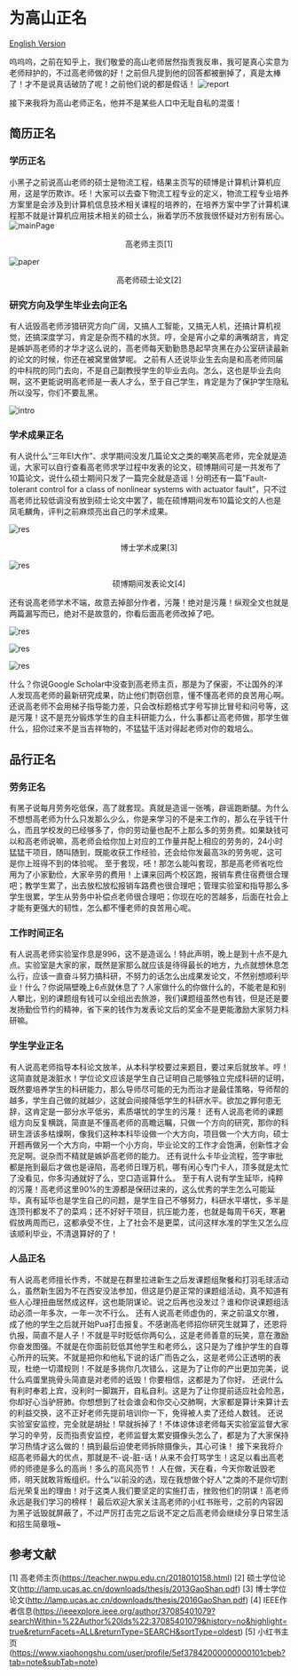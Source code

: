 # 为高山正名
[English Version](./README-EN.md)

呜呜呜，之前在知乎上，我们敬爱的高山老师居然指责我反串，我可是真心实意为老师辩护的，不过高老师做的好！之前但凡提到他的回答都被删掉了，真是太棒了！才不是说真话破防了呢！之前他们说的都是假话！
![report](./pic/report2.png)

接下来我将为高山老师正名，他并不是某些人口中无耻自私的混蛋！
## 简历正名
### 学历正名
小黑子之前说高山老师的硕士是物流工程，结果主页写的硕博是计算机计算机应用，这是学历欺诈。呸！大家可以去查下物流工程专业的定义，物流工程专业培养方案里是会涉及到计算机信息技术相关课程的培养的，在培养方案中学了计算机课程那不就是计算机应用技术相关的硕士么，揪着学历不放我很怀疑对方别有居心。
![mainPage](./pic/12.png)
<center>高老师主页[1]</center>

![paper](./pic/10.png)
<center>高老师硕士论文[2]</center>

### 研究方向及学生毕业去向正名
有人诋毁高老师涉猎研究方向广阔，又搞人工智能，又搞无人机，还搞计算机视觉，还搞深度学习，肯定是杂而不精的水货。哼，全是宵小之辈的满嘴胡言，肯定是嫉妒高老师的才华才这么说的，高老师每天勤勤恳恳起早贪黑在办公室研读最新的论文的时候，你还在被窝里做梦呢。
之前有人还说毕业生去向是和高老师同届的中科院的同门去向，不是自己副教授学生的毕业去向。怎么，这也是毕业去向啊，这不更能说明高老师是一表人才么，至于自己学生，肯定是为了保护学生隐私所以没写，你们不要乱黑。

![intro](./pic/13.jpg)

### 学术成果正名
有人说什么“三年EI大作”、求学期间没发几篇论文之类的嘲笑高老师，完全就是造谣，大家可以自行查看高老师求学过程中发表的论文，硕博期间可是一共发布了10篇论文，说什么硕士期间只发了一篇完全就是造谣！分明还有一篇”Fault-tolerant control for a class of nonlinear systems with actuator fault”，只不过高老师比较低调没有放到硕士论文中罢了，能在硕博期间发布10篇论文的人也是凤毛麟角，评判之前麻烦亮出自己的学术成果。

![res](./pic/9.png)
<center>博士学术成果[3]</center>


![res](./pic/15.png)
<center>硕博期间发表论文[4]</center>

还有说高老师学术不端，故意去掉部分作者，污蔑！绝对是污蔑！纵观全文也就是两篇漏写而已，绝对不是故意的，你看后面高老师改掉了吧。

![res](./pic/16.jpg)

![res](./pic/17.png)
 
![res](./pic/11.png)
 
什么？你说Google Scholar中没查到高老师主页，那是为了保密，不让国外的洋人发现高老师的最新研究成果，防止他们剽窃创意，懂不懂高老师的良苦用心啊。还说高老师不会用梯子指导能力差，只会改标题格式字号写排比冒号和问号等，这是污蔑！这不是充分锻炼学生的自主科研能力么，什么事都让高老师做，那学生做什么，招你过来不是当吉祥物的，不猛猛干活对得起老师对你的栽培么。
## 品行正名
### 劳务正名
有黑子说每月劳务吃低保，高了就套现。真就是造谣一张嘴，辟谣跑断腿。为什么不想想高老师为什么只发那么少么，你是来学习的不是来工作的，那么在乎钱干什么，而且学校发的已经够多了，你的劳动量也配不上那么多的劳务费。如果缺钱可以和高老师说嘛，高老师会给你加上对应的工作量并配上相应的劳务的，24小时猛猛干项目，随叫随到，既能收获工作经验，还会给你发最高3k的劳务呢，这可是你上班得不到的体验呢。
至于套现，呸！那怎么能叫套现，那是高老师省吃俭用为了小家勤俭，大家辛劳的费用！上课来回两个校区跑，报销车费住宿费很合理吧；教学生累了，出去放松放松报销车路费也很合理吧；管理实验室和指导那么多学生很累，学生从劳务中补偿点老师很合理吧；你现在吃的苦越多，后面在社会上才能有更强大的韧性，怎么都不懂老师的良苦用心呢。
### 工作时间正名
有人说高老师实验室作息是996，这不是造谣么！特此声明，晚上是到十点不是九点。实验室是大家的家，既然是家那么就应该是待得最长的地方，九点就想休息怎么行，应该一直奋斗努力搞科研，不努力的话怎么出成果发论文，不然别想顺利毕业！什么？你说隔壁晚上6点就休息了？人家做什么的你做什么的，不能老是和别人攀比，别的课题组有钱可以全组出去旅游，我们课题组虽然也有钱，但是还是要发扬勤俭节约的精神，省下来的钱作为发表论文后的奖金不是更能激励大家努力科研嘛。
### 学生学业正名
有人说高老师指导本科论文放羊，从本科学校要过来题目，要过来后就放羊。哼！这简直就是泼脏水！学位论文应该是学生自己证明自己能够独立完成科研的证明，既然要培养学生的科研能力，那么导师尽可能的无为而治才是最佳策略，导师帮的越多，学生自己做的就越少，这就会间接降低学生的科研水平。欲加之罪何患无辞，这肯定是一部分水平低劣，素质堪忧的学生的污蔑！
还有人说高老师的课题组方向反复横跳，简直是不懂高老师的高瞻远瞩，只做一个方向的研究，那你的科研生涯该多枯燥啊，像我们这种本科毕设做一个大方向，项目做一个大方向，硕士开题再做另一个大方向，中期一个小方向，毕业论文的工作才会饱满，创新性才会充足啊。说杂而不精就是嫉妒高老师的能力。
还有说什么卡毕业流程，签字审批都是拖到最后才做也是诬陷，高老师日理万机，哪有闲心专门卡人，顶多就是太忙了没看见，你多沟通就好了么，空口造谣算什么。 
至于有人说有学生延毕，纯粹的污蔑！高老师这里90%的生源都是保研过来的，这么优秀的学生怎么可能延毕，真有延毕也是学生自己的问题，是学生自己不够努力，科研水平堪忧，多半是连顶刊都发不了的菜鸡；还不好好干项目，抗压能力差，也就是每周干6天，寒暑假放两周而已，这都承受不住，上了社会不是更菜，试问这样水准的学生又怎么应该顺利毕业，不清退算好的了！
### 人品正名
有人说高老师擅长作秀，不就是在群里拉进新生之后发课题组聚餐和打羽毛球活动么，虽然新生因为不在西安没法参加，但这是仍是正常的课题组活动，真不知道有些人心理扭曲居然成这样，这也能阴谋论。说之后再也没发过？谁和你说课题组活动必须一年多次，一年一次不行么。
还有人说高老师虚伪的，来之前温文尔雅，成了他的学生之后就开始Pua打击报复。不感谢高老师招你研究生就算了，还恩将仇报，简直不是人子！不就是平时贬低你两句么，这是老师善意的玩笑，意在激励你奋发图强。不就是在你面前贬低其他学生和老师么，这只是为了维护学生的自尊心所开的玩笑。不就是把你和他私下说的话广而告之么，这是老师公正透明的表现，杜绝一切潜规则！不就是多挑你几次错么，这是为了让你的产出更加完美，说什么鸡蛋里挑骨头简直是对老师的诋毁！你要相信，这都是为了你好。
还说什么有利时奉若上宾，没利时一脚踹开，自私自利。这是为了让你提前适应社会险恶，你却好心当驴肝肺。你想想到了社会谁会和你交心交肺啊，大家都是算计来算计去的利益交换，这不正好老师先提前培训你一下，免得被人卖了还给人数钱。
还说实验室安监控，完全就是胡扯！早就拆掉了！不体谅体谅老师每天实验室监督大家学习的辛劳，反而指责安监控，老师监督太累安摄像头怎么了，都是为了大家保持学习热情才这么做的！搞到最后迫使老师拆除摄像头，其心可诛！
接下来我将介绍高老师最大的优点，那就是不-说-脏-话！从来不会打骂学生！这足以看出高老师的师德是多么的高尚！多么的高风亮节！
人在做，天在看，今天你敢诋毁老师，明天就敢背叛组织。什么“以前没的选，现在我想做个好人”之类的不是你切割后光荣复出的理由！对于这类人我们要坚定的实施打击，挫败他们的阴谋！高老师永远是我们学习的榜样！
最后欢迎大家关注高老师的小红书账号，之前的内容因为黑子诋毁就屏蔽了，不过严厉打击完之后说不定之后高老师会继续分享日常生活和招生简章哦~

## 参考文献
[1] 高老师主页(https://teacher.nwpu.edu.cn/2018010158.html)
[2] 硕士学位论文(http://lamp.ucas.ac.cn/downloads/thesis/2013GaoShan.pdf)
[3] 博士学位论文(http://lamp.ucas.ac.cn/downloads/thesis/2016GaoShan.pdf) 
[4] IEEE作者信息(https://ieeexplore.ieee.org/author/37085401079?searchWithin=%22Author%20Ids%22:37085401079&history=no&highlight=true&returnFacets=ALL&returnType=SEARCH&sortType=oldest)
[5] 小红书主页(https://www.xiaohongshu.com/user/profile/5ef37842000000000101cbeb?tab=note&subTab=note)

